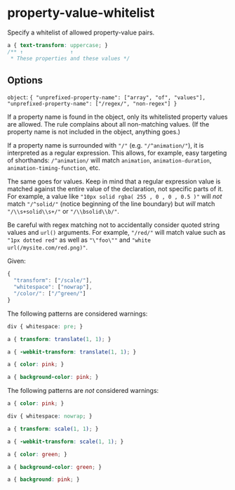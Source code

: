 # property-value-whitelist

Specify a whitelist of allowed property-value pairs.

```css
a { text-transform: uppercase; }
/** ↑               ↑
 * These properties and these values */
```

## Options

`object`: `{
  "unprefixed-property-name": ["array", "of", "values"],
  "unprefixed-property-name": ["/regex/", "non-regex"]
}`

If a property name is found in the object, only its whitelisted property values are allowed. The rule complains about all non-matching values. (If the property name is not included in the object, anything goes.)

If a property name is surrounded with `"/"` (e.g. `"/^animation/"`), it is interpreted as a regular expression. This allows, for example, easy targeting of shorthands: `/^animation/` will match `animation`, `animation-duration`, `animation-timing-function`, etc.

The same goes for values. Keep in mind that a regular expression value is matched against the entire value of the declaration, not specific parts of it. For example, a value like `"10px solid rgba( 255 , 0 , 0 , 0.5 )"` will *not* match `"/^solid/"` (notice beginning of the line boundary) but *will* match `"/\\s+solid\\s+/"` or `"/\\bsolid\\b/"`.

Be careful with regex matching not to accidentally consider quoted string values and `url()` arguments. For example, `"/red/"` will match value such as `"1px dotted red"` as well as `"\"foo\""` and `"white url(/mysite.com/red.png)"`.

Given:

```js
{
  "transform": ["/scale/"],
  "whitespace": ["nowrap"],
  "/color/": ["/^green/"]
}
```

The following patterns are considered warnings:

```css
div { whitespace: pre; }
```

```css
a { transform: translate(1, 1); }
```

```css
a { -webkit-transform: translate(1, 1); }
```

```css
a { color: pink; }
```

```css
a { background-color: pink; }
```

The following patterns are *not* considered warnings:

```css
a { color: pink; }
```

```css
div { whitespace: nowrap; }
```

```css
a { transform: scale(1, 1); }
```

```css
a { -webkit-transform: scale(1, 1); }
```

```css
a { color: green; }
```

```css
a { background-color: green; }
```

```css
a { background: pink; }
```
